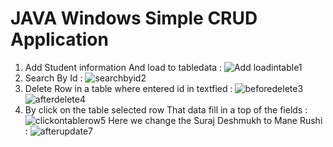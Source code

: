 #  JAVA Windows Simple CRUD Application
1) Add Student information And load to tabledata :
![Add loadintable1](https://user-images.githubusercontent.com/68272031/155834770-cf26b42b-92f6-40d1-9580-baa245931bb2.PNG)
2) Search By Id :
![searchbyid2](https://user-images.githubusercontent.com/68272031/155834831-ff63367a-b0c2-4ddc-8144-27f056a9bcb8.PNG)
3) Delete Row in a table where entered id in textfied :
![beforedelete3](https://user-images.githubusercontent.com/68272031/155834890-3c8d68cb-3872-45a5-89c2-955df7fd76dd.PNG)
![afterdelete4](https://user-images.githubusercontent.com/68272031/155834895-1b7c728f-fa77-433b-ad92-09d06ce2027b.PNG)
4) By click on the table selected row That data fill in a top of the fields :
![clickontablerow5](https://user-images.githubusercontent.com/68272031/155835037-2c071327-945a-43bc-925f-7f019dd50982.PNG)
 Here we change the Suraj Deshmukh to Mane Rushi :
 ![afterupdate7](https://user-images.githubusercontent.com/68272031/155835083-63c8018c-c2c9-492f-808b-aa9f85a5e5f3.PNG)
